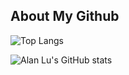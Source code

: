 ## About My Github

![Top Langs](https://github-readme-stats.vercel.app/api/top-langs/?username=zhongyoulu&layout=compact)

![Alan Lu's GitHub stats](https://github-readme-stats.vercel.app/api?username=zhongyoulu&show_icons=true)

<!--
**zhongyoulu/zhongyoulu** is a ✨ _special_ ✨ repository because its `README.md` (this file) appears on your GitHub profile.

Here are some ideas to get you started:

- 🔭 I’m currently working on ...
- 🌱 I’m currently learning ...
- 👯 I’m looking to collaborate on ...
- 🤔 I’m looking for help with ...
- 💬 Ask me about ...
- 📫 How to reach me: ...
- 😄 Pronouns: ...
- ⚡ Fun fact: ...
-->
